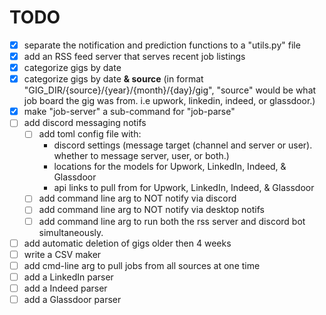 # TODO

- [x] separate the notification and prediction functions to a "utils.py" file
- [x] add an RSS feed server that serves recent job listings
- [x] categorize gigs by date
- [x] categorize gigs by date **& source** (in format "GIG_DIR/{source}/{year}/{month}/{day}/gig", "source" would be what job board the gig was from. i.e upwork, linkedin, indeed, or glassdoor.)
- [x] make "job-server" a sub-command for "job-parse"
- [ ] add discord messaging notifs
  - [ ] add toml config file with:
    - discord settings (message target (channel and server or user). whether to message server, user, or both.)
    - locations for the models for Upwork, LinkedIn, Indeed, & Glassdoor
    - api links to pull from for Upwork, LinkedIn, Indeed, & Glassdoor
  - [ ] add command line arg to NOT notify via discord
  - [ ] add command line arg to NOT notify via desktop notifs
  - [ ] add command line arg to run both the rss server and discord bot simultaneously.
- [ ] add automatic deletion of gigs older then 4 weeks
- [ ] write a CSV maker
- [ ] add cmd-line arg to pull jobs from all sources at one time
- [ ] add a LinkedIn parser
- [ ] add a Indeed parser
- [ ] add a Glassdoor parser
